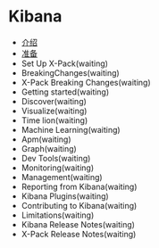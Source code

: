 # Kibana

- [介绍](01Introduction/index.md)
- [准备](02SetUpKibana/index.md)
- Set Up X-Pack(waiting)
- BreakingChanges(waiting)
- X-Pack Breaking Changes(waiting)
- Getting started(waiting)
- Discover(waiting)
- Visualize(waiting)
- Time lion(waiting)
- Machine Learning(waiting)
- Apm(waiting)
- Graph(waiting)
- Dev Tools(waiting)
- Monitoring(waiting)
- Management(waiting)
- Reporting from Kibana(waiting)
- Kibana Plugins(waiting)
- Contributing to Kibana(waiting)
- Limitations(waiting)
- Kibana Release Notes(waiting)
- X-Pack Release Notes(waiting)